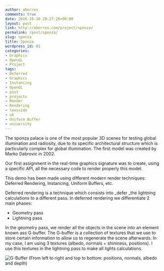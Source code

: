 ```yaml
---
author: aborres
comments: true
date: 2016-10-30 20:27:26+00:00
layout: post
link: http://aborres.com/project/sponza/
permalink: /post/sponza/
slug: sponza
title: Sponza
wordpress_id: 81
categories:
- Graphics
- OpenGL
- Project
tags:
- Deferred
- Graphics
- Instancing
- OpenGL
- post
- projects
- Render
- Rendering
- teesside
- uk
- Uniform Buffer
- university
---
```


The sponza palace is one of the most popular 3D scenes for testing global illumination and radiosity, due to its specific architectural structure which is particularly complex for global illumination. The first model was created by Marko Dabrovic in 2002.

Our first assignment in the real-time graphics signature was to create, using a specific API, all the necessary code to render properly this model.

This demo has been made using different modern render techniques: Deferred Rendering, Instancing, Uniform Buffers, etc.

Deferred rendering is a technique which consists into _defer _the lightning calculations to a different pass. In deferred rendering we differentiate 2 main phases:

  * Geometry pass
  * Lightning pass

In the geometry pass, we render all the objects in the scene into an element known ass G-buffer. The G-buffer is a collection of textures that we use to store certain information to allow us to regenerate the scene afterwards. In my case, I am using 3 textures (albedo, normals + shininess, positions). I use this textures in the lightning pass to make all lights calculations.

![G-Buffer](http://aborres.com/wp-content/uploads/2016/10/t.png) (From left to right and top to bottom: positions, normals, albedo and depth)

